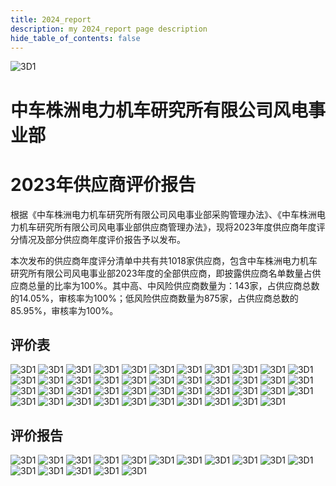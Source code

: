 ```yaml
---
title: 2024_report
description: my 2024_report page description
hide_table_of_contents: false
---
```

![3D1](../../docs/img/东阳/logo_中车.png)
#  中车株洲电力机车研究所有限公司风电事业部
# 2023年供应商评价报告

根据《中车株洲电力机车研究所有限公司风电事业部采购管理办法》、《中车株洲电力机车研究所有限公司风电事业部供应商管理办法》，现将2023年度供应商年度评分情况及部分供应商年度评价报告予以发布。

本次发布的供应商年度评分清单中共有共1018家供应商，包含中车株洲电力机车研究所有限公司风电事业部2023年度的全部供应商，即披露供应商名单数量占供应商总量的比率为100%。其中高、中风险供应商数量为：143家，占供应商总数的14.05%，审核率为100%；低风险供应商数量为875家，占供应商总数的85.95%，审核率为100%。

## 评价表
![3D1](../../docs/img/东阳2/1评价表%20(1).png)
![3D1](../../docs/img/东阳2/1评价表%20(2).png)
![3D1](../../docs/img/东阳2/1评价表%20(3).png)
![3D1](../../docs/img/东阳2/1评价表%20(4).png)
![3D1](../../docs/img/东阳2/1评价表%20(5).png)
![3D1](../../docs/img/东阳2/1评价表%20(6).png)
![3D1](../../docs/img/东阳2/1评价表%20(7).png)
![3D1](../../docs/img/东阳2/1评价表%20(8).png)
![3D1](../../docs/img/东阳2/1评价表%20(9).png)
![3D1](../../docs/img/东阳2/1评价表%20(10).png)
![3D1](../../docs/img/东阳2/1评价表%20(11).png)
![3D1](../../docs/img/东阳2/1评价表%20(12).png)
![3D1](../../docs/img/东阳2/1评价表%20(13).png)
![3D1](../../docs/img/东阳2/1评价表%20(14).png)
![3D1](../../docs/img/东阳2/1评价表%20(15).png)
![3D1](../../docs/img/东阳2/1评价表%20(16).png)
![3D1](../../docs/img/东阳2/1评价表%20(17).png)
![3D1](../../docs/img/东阳2/1评价表%20(18).png)
![3D1](../../docs/img/东阳2/1评价表%20(19).png)
![3D1](../../docs/img/东阳2/1评价表%20(20).png)
![3D1](../../docs/img/东阳2/1评价表%20(21).png)
![3D1](../../docs/img/东阳2/1评价表%20(22).png)
![3D1](../../docs/img/东阳2/1评价表%20(23).png)
![3D1](../../docs/img/东阳2/1评价表%20(24).png)
![3D1](../../docs/img/东阳2/1评价表%20(25).png)
![3D1](../../docs/img/东阳2/1评价表%20(26).png)
![3D1](../../docs/img/东阳2/1评价表%20(27).png)
![3D1](../../docs/img/东阳2/1评价表%20(28).png)
![3D1](../../docs/img/东阳2/1评价表%20(29).png)
![3D1](../../docs/img/东阳2/1评价表%20(30).png)
![3D1](../../docs/img/东阳2/1评价表%20(31).png)
![3D1](../../docs/img/东阳2/1评价表%20(32).png)
![3D1](../../docs/img/东阳2/1评价表%20(33).png)
![3D1](../../docs/img/东阳2/1评价表%20(34).png)
![3D1](../../docs/img/东阳2/1评价表%20(35).png)
![3D1](../../docs/img/东阳2/1评价表%20(36).png)
![3D1](../../docs/img/东阳2/1评价表%20(37).png)
![3D1](../../docs/img/东阳2/1评价表%20(38).png)
![3D1](../../docs/img/东阳2/1评价表%20(39).png)
![3D1](../../docs/img/东阳2/1评价表%20(40).png)
![3D1](../../docs/img/东阳2/1评价表%20(41).png)
![3D1](../../docs/img/东阳2/1评价表%20(42).png)
![3D1](../../docs/img/东阳2/1评价表%20(43).png)
## 评价报告
![3D1](../../docs/img/东阳2/2评价报告%20(1).png)
![3D1](../../docs/img/东阳2/2评价报告%20(2).png)
![3D1](../../docs/img/东阳2/2评价报告%20(3).png)
![3D1](../../docs/img/东阳2/2评价报告%20(4).png)
![3D1](../../docs/img/东阳2/2评价报告%20(5).png)
![3D1](../../docs/img/东阳2/2评价报告%20(6).png)
![3D1](../../docs/img/东阳2/2评价报告%20(7).png)
![3D1](../../docs/img/东阳2/2评价报告%20(8).png)
![3D1](../../docs/img/东阳2/2评价报告%20(9).png)
![3D1](../../docs/img/东阳2/2评价报告%20(10).png)
![3D1](../../docs/img/东阳2/2评价报告%20(11).png)
![3D1](../../docs/img/东阳2/2评价报告%20(12).png)
![3D1](../../docs/img/东阳2/2评价报告%20(13).png)
![3D1](../../docs/img/东阳2/2评价报告%20(14).png)
![3D1](../../docs/img/东阳2/2评价报告%20(15).png)
![3D1](../../docs/img/东阳2/2评价报告%20(16).png)
